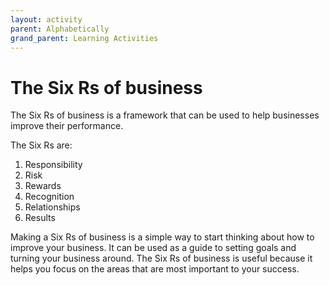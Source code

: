 ```yaml
---
layout: activity
parent: Alphabetically
grand_parent: Learning Activities
---
```


# The Six Rs of business

The Six Rs of business is a framework that can be used to help businesses improve their performance.

The Six Rs are:

1. Responsibility
2. Risk
3. Rewards
4. Recognition
5. Relationships
6. Results

Making a Six Rs of business is a simple way to start thinking about how to improve your business. It can be used as a guide to setting goals and turning your business around. The Six Rs of business is useful because it helps you focus on the areas that are most important to your success.

